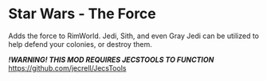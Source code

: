 # Star Wars - The Force
Adds the force to RimWorld. Jedi, Sith, and even Gray Jedi can be utilized to help defend your colonies, or destroy them.

***!WARNING! THIS MOD REQUIRES JECSTOOLS TO FUNCTION***
https://github.com/jecrell/JecsTools
